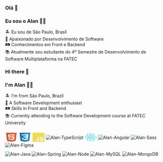 <!--
**alanserafim/alanserafim** is a ✨ _special_ ✨ repository because its `README.md` (this file) appears on your GitHub profile.

Here are some ideas to get you started:

- 🔭 I’m currently working on ...
- 🌱 I’m currently learning ...
- 👯 I’m looking to collaborate on ...
- 🤔 I’m looking for help with ...
- 💬 Ask me about ...
- 📫 How to reach me: ...
- 😄 Pronouns: ...
- ⚡ Fun fact: ...
-->
### Olá 👋
### Eu sou o Alan 👩‍💻

<p align="left">
🏝  Eu sou de São Paulo, Brasil<br>
💜  Apaixonado por Desenvolvimento de Software<br>
🛤  Conhecimentos em Front e Backend<br>
📚  Atualmente sou estudante do 4º Semestre de Desenvolvimento de Software Multiplataforma na FATEC<br>
</p>

### Hi there 👋
### I'm Alan 👩‍💻

<p align="left" padding-top="10px" >
🏝  I'm from São Paulo, Brazil<br>
💜  A Software Development enthusiast<br> 
🛤  Skills in Front and Backend<br>
📚  Currently attending to the Software Development course at FATEC University<br>
</p>
 
 
<!-- 
 <div>
   <a href = "mailto:alan.serafim@gmail.com"><img src="https://img.shields.io/badge/-Gmail-%23333?style=for-the-badge&logo=gmail&logoColor=white" target="_blank"></a>
   <a href="https://www.linkedin.com/in/alan-n-serafim-a55567214" target="_blank"><img src="https://img.shields.io/badge/-LinkedIn-%230077B5?style=for-the-badge&logo=linkedin&logoColor=white" target="_blank"></a> 
  </div>

  <div>
   <a href="https://github.com/alanserafim">
   <img height="150em" src="https://github-readme-stats.vercel.app/api?username=alanserafim&show_icons=true&theme=tokyonight&include_all_commits=true&count_private=true"/>
   <img height="150em" src="https://github-readme-stats.vercel.app/api/top-langs/?username=alanserafim&layout=compact&langs_count=7&theme=tokyonight"/>
 </div>
-->
<div>
    <div style="padding-top: 10px">
        <img align="center" alt="Alan-HTML" height="30" width="40" src="https://raw.githubusercontent.com/devicons/devicon/master/icons/html5/html5-original.svg">
        <img align="center" alt="Alan-CSS" height="30" width="40" src="https://raw.githubusercontent.com/devicons/devicon/master/icons/css3/css3-original.svg">
        <img align="center" alt="Alan-JS" height="30" width="40" src="https://raw.githubusercontent.com/devicons/devicon/master/icons/javascript/javascript-plain.svg">
        <img align="center" alt="Alan-TypeScript" height="30" width="40" src="https://cdn.jsdelivr.net/gh/devicons/devicon/icons/typescript/typescript-original.svg" />
        <img align="center" alt="Alan-React" height="30" width="40" src="https://raw.githubusercontent.com/devicons/devicon/master/icons/react/react-original.svg">
        <img align="center" alt="Alan-Angular" height="30" width="40" src="https://cdn.jsdelivr.net/gh/devicons/devicon/icons/angularjs/angularjs-original.svg" />
        <img align="center" alt="Alan-Sass" height="30" width="40" src="https://cdn.jsdelivr.net/gh/devicons/devicon/icons/sass/sass-original.svg" />
     <img align="center" alt="Alan-Figma" height="30" width="40" src="https://cdn.jsdelivr.net/gh/devicons/devicon/icons/figma/figma-original.svg" />
    </div>
    <div style="padding-top: 10px">
        <img align="center" alt="Alan-Java" height="70" width="70" src="https://cdn.jsdelivr.net/gh/devicons/devicon/icons/java/java-original-wordmark.svg" />
        <img align="center" alt="Alan-Spring" height="70" width="70" src="https://cdn.jsdelivr.net/gh/devicons/devicon/icons/spring/spring-original-wordmark.svg" />  
        <img align="center" alt="Alan-Node" height="70" width="70" src="https://cdn.jsdelivr.net/gh/devicons/devicon/icons/nodejs/nodejs-original-wordmark.svg" />
        <img align="center" alt="Alan-MySQL" height="70" width="70" src="https://cdn.jsdelivr.net/gh/devicons/devicon/icons/mysql/mysql-original-wordmark.svg" />
        <img align="center" alt="Alan-MongoDB" height="70" width="70" src="https://cdn.jsdelivr.net/gh/devicons/devicon/icons/mongodb/mongodb-original-wordmark.svg"/>
    </div>
</div>
